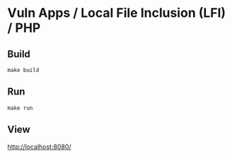 # Vuln Apps / Local File Inclusion (LFI) / PHP

## Build

```shell
make build
```

## Run

```shell
make run
```

## View

<http://localhost:8080/>
